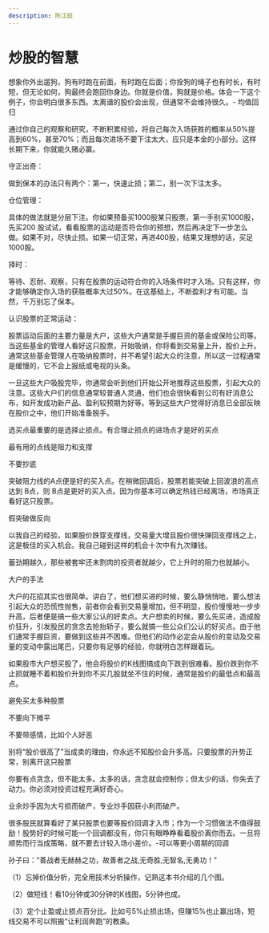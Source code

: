 ```yaml
---
description: 陈江挺
---
```


# 炒股的智慧

想象你外出遛狗，狗有时跑在前面，有时跑在后面；你拴狗的绳子也有时长，有时短，但无论如何，狗最终会跑回你身边。你就是价值，狗就是价格。体会一下这个例子，你会明白很多东西。太离谱的股价会出现，但通常不会维持很久。- 均值回归

通过你自己的观察和研究，不断积累经验，将自己每次入场获胜的概率从50%提高到60%，甚至70%；而且每次进场不要下注太大，应只是本金的小部分。这样长期下来，你就能久赌必赢。

守正出奇：

做到保本的办法只有两个：第一，快速止损；第二，别一次下注太多。

仓位管理：

具体的做法就是分层下注。你如果预备买1000股某只股票，第一手别买1000股，先买200 股试试，看看股票的运动是否符合你的预想，然后再决定下一步怎么做。如果不对，尽快止损。如果一切正常，再进400股，结果又理想的话，买足1000股。

择时：

等待、忍耐、观察，只有在股票的运动符合你的入场条件时才入场。只有这样，你才能够确定你入场的获胜概率大过50%。在这基础上，不断盈利才有可能。当然，千万别忘了保本。

认识股票的正常运动：

股票运动后面的主要力量是大户，这些大户通常是手握巨资的基金或保险公司等。当这些基金的管理人看好这只股票，开始吸纳，你将看到交易量上升，股价上升。通常这些基金管理人在吸纳股票时，并不希望引起大众的注意，所以这一过程通常是缓慢的，它不会上报纸或电视的头条。

一旦这些大户吸股完毕，你通常会听到他们开始公开地推荐这些股票，引起大众的注意。这些大户们的信息通常较普通人灵通，他们也会很快看到公司有好消息公布，如开发成功新产品、盈利较预期为好等。等到这些大户觉得好消息已全部反映在股价之中，他们开始准备脱手。

选买点最重要的是选择止损点。有合理止损点的进场点才是好的买点

最有用的点线是阻力和支撑

不要抄底

突破阻力线的A点便是好的买入点。在稍微回调后，股票若能突破上回波浪的高点达到 B点，则 B点是更好的买入点。因为你基本可以确定热钱已经离场，市场真正看好这只股票。

 假突破做反向

以我自己的经验，如果股价跌穿支撑线，交易量大增且股价很快弹回支撑线之上，这是极佳的买入机会。我自己碰到这样的机会十次中有九次赚钱。

蓄劲期越久，那些被套牢还未割肉的投资者就越少，它上升时的阻力也就越小。

大户的手法

大户的花招其实也很简单。讲白了，他们想买进的时候，要么静悄悄地，要么想法引起大众的恐慌性抛售，前者你会看到交易量增加，但不明显，股价慢慢地一步步升高，后者便是搞一些大家公认的好卖点。大户想卖的时候，要么先买进，造成股价狂升，引发股民的贪念去抢抬轿子，要么就搞一些公众们公认的好买点。由于他们通常手握巨资，要做到这些并不困难。但他们的动作必定会从股价的变动及交易量的变动中露出尾巴，只要你有足够的经验，你就明白怎样跟着玩。

如果股市大户想买股了，他会将股价的K线图搞成向下跌到很难看。股价跌到你不止损就睡不着和股价升到你不买几股就坐不住的时候，通常是股价的最低点和最高点。

避免买太多种股票

不要向下摊平

不要带感情，比如个人好恶

别将“股价很高了”当成卖的理由，你永远不知股价会升多高。只要股票的升势正常，别离开这只股票

你要有点贪念，但不能太多。太多的话，贪念就会控制你；但太少的话，你失去了动力。你必须对投资过程充满好奇心。

业余炒手因为大亏损而破产，专业炒手因获小利而破产。

很多股民就算看好了某只股票也要等股价回调才入市；作为一个习惯做法不值得鼓励！股势好的时候可能一个回调都没有，你只有眼睁睁看着股价离你而去。一旦将顺势而行当成策略，就不要去计较入场小差价。-可以等更小周期的回调

孙子曰：“善战者无赫﻿赫之功，故善者之战,无奇胜,无智名,无勇功！”

（1）忘掉价值分析，完全用技术分析操作，记熟这本书介绍的几个图。

（2）做短线！看10分钟或30分钟的K线图，5分钟也成。

（3）定个止盈或止损点百分比。比如亏5%止损出场，但赚15%也止赢出场，短线交易不可以照搬“让利润奔跑”的教条。

